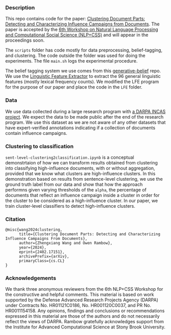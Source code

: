 ### Description

This repo contains code for the paper: [Clustering Document Parts: Detecting and Characterizing Influence Campaigns from Documents](https://arxiv.org/abs/2402.17151). The paper is accepted by the [6th Workshop on Natural Language Processing and Computational Social Science (NLP+CSS)](https://sites.google.com/site/nlpandcss/nlp-css-at-naacl-2024) and will appear in the proceedings soon. 

The ``scripts`` folder has code mostly for data preprocessing, belief-tagging, and clustering. The code outside the folder was used for doing the experiments. The file ``main.sh`` logs the experimental procedure. 

The belief tagging system we use comes from this [generative-belief](https://github.com/yurpl/generative-belief) repo. We use the [Linguistic Feature Extractor](https://github.com/jaaack-wang/ling_feature_extractor) to extract the 96 general linguistic features (mostly lexical frequency counts). We modified the LFE program for the purpose of our paper and place the code in the ``LFE`` folder.



### Data

We use data collected during a large research program with [a DARPA INCAS project](https://www.darpa.mil/program/influence-campaign-awareness-and-sensemaking). We expect the data to be made public after the end of the research program. We use this dataset as we are not aware of any other datasets that have expert-verified annotations indicating if a collection of documents contain influence campaigns. 



### Clustering to classification

``sent-level-clustering2classification.ipynb`` is a conceptual demonstrtaion of how we can transform results obtained from clustering into classifying high-influence documents, with or without aggregation, provided that we know what clusters are high-influence clusters. In this demonstration based on results from sentence-level clustering, we use the ground truth label from our data and show that how the approach performns given varying thresholds of the ``alpha``, the percentage of documents that reflect an influence campaign inside a cluster in order for the cluster to be considered as a high-influence cluster. In our paper, we train cluster-level classifiers to detect high-influence clusters. 



### Citation

``````
@misc{wang2024clustering,
      title={Clustering Document Parts: Detecting and Characterizing Influence Campaigns From Documents}, 
      author={Zhengxiang Wang and Owen Rambow},
      year={2024},
      eprint={2402.17151},
      archivePrefix={arXiv},
      primaryClass={cs.CL}
}
``````



### Acknowledgements

We thank three anonymous reviewers from the 6th NLP+CSS Workshop for the constructive and helpful comments. This material is based on work supported by the Defense Advanced Research Projects Agency (DARPA) under Contracts No. HR01121C0186, No. HR001120C0037, and PR No. HR0011154158. Any opinions, findings and conclusions or recommendations expressed in this material are those of the authors and do not necessarily reflect the views of DARPA. Rambow gratefully acknowledges support from the Institute for Advanced Computational Science at Stony Brook University.
